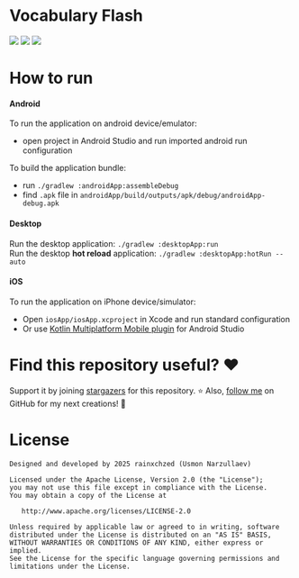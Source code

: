 # Vocabulary Flash

![](https://img.shields.io/badge/Kotlin-Multiplatform-blue)
![](https://img.shields.io/badge/Compose-Multiplatform-green)
![](https://img.shields.io/badge/Architecture-Clean-orange)


# How to run

#### Android
To run the application on android device/emulator:  
 - open project in Android Studio and run imported android run configuration  

To build the application bundle:  
 - run `./gradlew :androidApp:assembleDebug`  
 - find `.apk` file in `androidApp/build/outputs/apk/debug/androidApp-debug.apk`  

#### Desktop
Run the desktop application: `./gradlew :desktopApp:run`  
Run the desktop **hot reload** application: `./gradlew :desktopApp:hotRun --auto`  

#### iOS
To run the application on iPhone device/simulator:  
 - Open `iosApp/iosApp.xcproject` in Xcode and run standard configuration  
 - Or use [Kotlin Multiplatform Mobile plugin](https://plugins.jetbrains.com/plugin/14936-kotlin-multiplatform-mobile) for Android Studio  

# Find this repository useful? ❤️

Support it by joining [stargazers](https://github.com/XDdevv/vocabulary-srs-kmp-clean/stargazers) for this repository. ⭐
Also, [follow me](https://github.com/XDdevv/) on GitHub for my next creations! 🤩

# License
```
Designed and developed by 2025 rainxchzed (Usmon Narzullaev)

Licensed under the Apache License, Version 2.0 (the "License");
you may not use this file except in compliance with the License.
You may obtain a copy of the License at

   http://www.apache.org/licenses/LICENSE-2.0

Unless required by applicable law or agreed to in writing, software
distributed under the License is distributed on an "AS IS" BASIS,
WITHOUT WARRANTIES OR CONDITIONS OF ANY KIND, either express or implied.
See the License for the specific language governing permissions and
limitations under the License.
```